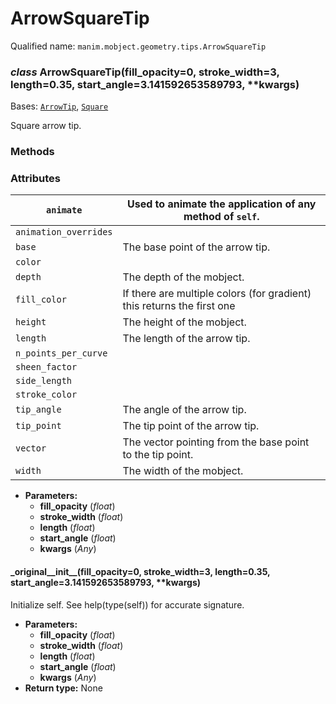 # ArrowSquareTip

Qualified name: `manim.mobject.geometry.tips.ArrowSquareTip`

### *class* ArrowSquareTip(fill_opacity=0, stroke_width=3, length=0.35, start_angle=3.141592653589793, \*\*kwargs)

Bases: [`ArrowTip`](manim.mobject.geometry.tips.ArrowTip.md#manim.mobject.geometry.tips.ArrowTip), [`Square`](manim.mobject.geometry.polygram.Square.md#manim.mobject.geometry.polygram.Square)

Square arrow tip.

### Methods

### Attributes

| `animate`             | Used to animate the application of any method of `self`.               |
|-----------------------|------------------------------------------------------------------------|
| `animation_overrides` |                                                                        |
| `base`                | The base point of the arrow tip.                                       |
| `color`               |                                                                        |
| `depth`               | The depth of the mobject.                                              |
| `fill_color`          | If there are multiple colors (for gradient) this returns the first one |
| `height`              | The height of the mobject.                                             |
| `length`              | The length of the arrow tip.                                           |
| `n_points_per_curve`  |                                                                        |
| `sheen_factor`        |                                                                        |
| `side_length`         |                                                                        |
| `stroke_color`        |                                                                        |
| `tip_angle`           | The angle of the arrow tip.                                            |
| `tip_point`           | The tip point of the arrow tip.                                        |
| `vector`              | The vector pointing from the base point to the tip point.              |
| `width`               | The width of the mobject.                                              |
* **Parameters:**
  * **fill_opacity** (*float*)
  * **stroke_width** (*float*)
  * **length** (*float*)
  * **start_angle** (*float*)
  * **kwargs** (*Any*)

#### \_original_\_init_\_(fill_opacity=0, stroke_width=3, length=0.35, start_angle=3.141592653589793, \*\*kwargs)

Initialize self.  See help(type(self)) for accurate signature.

* **Parameters:**
  * **fill_opacity** (*float*)
  * **stroke_width** (*float*)
  * **length** (*float*)
  * **start_angle** (*float*)
  * **kwargs** (*Any*)
* **Return type:**
  None
